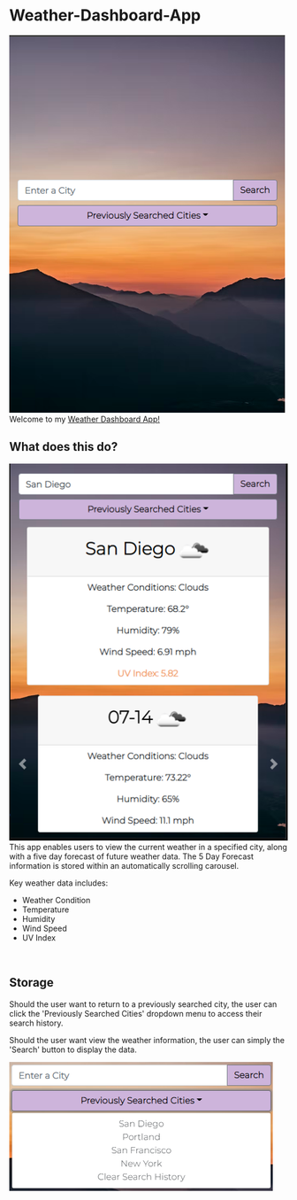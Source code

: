 # Weather-Dashboard-App
![](assets/images/full_app.PNG)<br/>
Welcome to my [Weather Dashboard App!](https://cagatin.github.io/Weather-Dashboard-App/#) <br/>

## What does this do?
![](assets/images/search_1.PNG) <br/>
This app enables users to view the current weather in a specified city, along with a five day forecast of future weather data. The 5 Day Forecast information is stored within an automatically scrolling carousel.<br/>

Key weather data includes:
- Weather Condition
- Temperature
- Humidity
- Wind Speed
- UV Index

<br/>

## Storage
Should the user want to return to a previously searched city, the user can click the 'Previously Searched Cities' dropdown menu to access their search history. <br/>

Should the user want view the weather information, the user can simply the 'Search' button to display the data.  <br/>

![](assets/images/search_feature.PNG) </br>